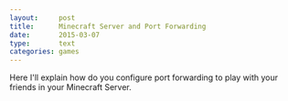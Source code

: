 ```yaml
---
layout:     post
title:      Minecraft Server and Port Forwarding
date:       2015-03-07
type:       text
categories: games
---
```


Here I'll explain how do you configure port forwarding to play with your friends in your Minecraft Server.